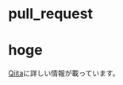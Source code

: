 # pull_request
# hoge

[Qiita](http://qiita.com/wataryooou/items/8dce6b6d5f54ab2cef04 "Qiita")に詳しい情報が載っています。

